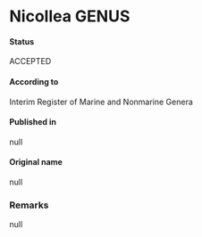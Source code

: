 # Nicollea GENUS

#### Status
ACCEPTED

#### According to
Interim Register of Marine and Nonmarine Genera

#### Published in
null

#### Original name
null

### Remarks
null